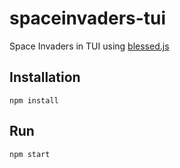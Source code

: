 # spaceinvaders-tui
Space Invaders in TUI using [blessed.js](https://npmjs.com/package/blessed)

## Installation
`npm install`

## Run
`npm start`
